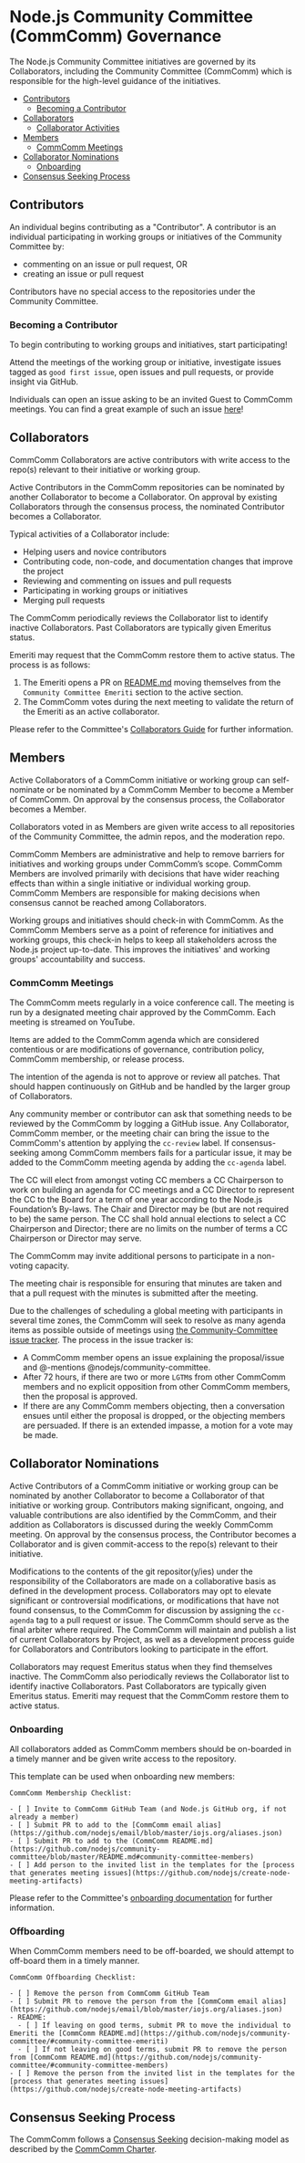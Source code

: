 # Node.js Community Committee (CommComm) Governance

The Node.js Community Committee initiatives are governed by its Collaborators,
including the Community Committee (CommComm) which is responsible for the high-level guidance of the
initiatives.

<!-- TOC -->

- [Contributors](#contributors)
  - [Becoming a Contributor](#becoming-a-contributor)
- [Collaborators](#collaborators)
  - [Collaborator Activities](#collaborator-activities)
- [Members](#members)
  - [CommComm Meetings](#CommComm-meetings)
- [Collaborator Nominations](#collaborator-nominations)
  - [Onboarding](#onboarding)
- [Consensus Seeking Process](#consensus-seeking-process)

<!-- /TOC -->

## Contributors

An individual begins contributing as a "Contributor". A contributor is an individual
participating in working groups or initiatives of the Community Committee by:

* commenting on an issue or pull request, OR
* creating an issue or pull request

Contributors have no special access to the repositories under the Community Committee.

### Becoming a Contributor

To begin contributing to working groups and initiatives, start participating!

Attend the meetings of the working group or initiative, investigate issues tagged
as `good first issue`, open issues and pull requests, or provide insight via GitHub.

Individuals can open an issue asking to be an invited Guest to CommComm meetings. You
can find a great example of such an issue [here](https://github.com/nodejs/community-committee/issues/142)!

## Collaborators

CommComm Collaborators are active contributors with write access to the repo(s)
relevant to their initiative or working group.

Active Contributors in the CommComm repositories can be nominated by another
Collaborator to become a Collaborator. On approval by existing Collaborators
through the consensus process, the nominated Contributor becomes a Collaborator.

Typical activities of a Collaborator include:

* Helping users and novice contributors
* Contributing code, non-code, and documentation changes that improve the project
* Reviewing and commenting on issues and pull requests
* Participating in working groups or initiatives
* Merging pull requests

The CommComm periodically reviews the Collaborator list to identify inactive Collaborators. Past Collaborators are typically given Emeritus status. 

Emeriti may request that the CommComm restore them to active status. The process is as follows:
1. The Emeriti opens a PR on [README.md](https://github.com/nodejs/community-committee/blob/master/README.md) moving themselves from the `Community Committee Emeriti` section to the active section.
2. The CommComm votes during the next meeting to validate the return of the Emeriti as an active collaborator.

Please refer to the Committee's [Collaborators Guide](./COLLABORATOR_GUIDE.md) for further information.

## Members

Active Collaborators of a CommComm initiative or working group
can self-nominate or be nominated by a CommComm Member to
become a Member of CommComm. On approval by the consensus
process, the Collaborator becomes a Member.

Collaborators voted in as Members are given write access to all repositories of
the Community Committee, the admin repos, and the moderation repo.

CommComm Members are administrative and help to remove barriers for initiatives and working
groups under CommComm’s scope. CommComm Members are involved primarily with decisions that have
wider reaching effects than within a single initiative or individual working group.
CommComm Members are responsible for making decisions when consensus cannot be reached
among Collaborators.

Working groups and initiatives should check-in with CommComm. As the CommComm Members serve
as a point of reference for initiatives and working groups, this check-in helps
to keep all stakeholders across the Node.js project up-to-date. This improves the
initiatives' and working groups' accountability and success.

### CommComm Meetings

The CommComm meets regularly in a voice conference call. The meeting is run by a
designated meeting chair approved by the CommComm. Each meeting is streamed on
YouTube.

Items are added to the CommComm agenda which are considered contentious or
are modifications of governance, contribution policy, CommComm membership,
or release process.

The intention of the agenda is not to approve or review all patches.
That should happen continuously on GitHub and be handled by the larger
group of Collaborators.

Any community member or contributor can ask that something needs to be reviewed
by the CommComm by logging a GitHub issue. Any Collaborator, CommComm member, or the
meeting chair can bring the issue to the CommComm's attention by applying the
`cc-review` label. If consensus-seeking among CommComm members fails for a
particular issue, it may be added to the CommComm meeting agenda by adding the
`cc-agenda` label.

The CC will elect from amongst voting CC members a CC Chairperson to work on building an agenda for CC meetings and a CC Director to represent
the CC to the Board for a term of one year according to the Node.js Foundation’s By-laws. The Chair and Director may be (but are not required to be)
the same person. The CC shall hold annual elections to select a CC Chairperson and Director; there are no limits on the number of terms a CC Chairperson
or Director may serve.

The CommComm may invite additional persons to participate in a non-voting capacity.

The meeting chair is responsible for ensuring that minutes are taken and that a
pull request with the minutes is submitted after the meeting.

Due to the challenges of scheduling a global meeting with participants in
several time zones, the CommComm will seek to resolve as many agenda items as possible
outside of meetings using
[the Community-Committee issue tracker](https://github.com/nodejs/community-committee/issues). The process in
the issue tracker is:

* A CommComm member opens an issue explaining the proposal/issue and @-mentions
  @nodejs/community-committee.
* After 72 hours, if there are two or more `LGTM`s from other CommComm members and no
  explicit opposition from other CommComm members, then the proposal is approved.
* If there are any CommComm members objecting, then a conversation ensues until
  either the proposal is dropped, or the objecting members are persuaded. If
  there is an extended impasse, a motion for a vote may be made.

## Collaborator Nominations

Active Contributors of a CommComm initiative or working group can be
nominated by another Collaborator to become a Collaborator of
that initiative or working group. Contributors making
significant, ongoing, and valuable contributions are also
identified by the CommComm, and their addition as Collaborators is
discussed during the weekly CommComm meeting. On approval by the
consensus process, the Contributor becomes a Collaborator and is
given commit-access to the repo(s) relevant to their initiative.

Modifications to the contents of the git repositor(y/ies) under
the responsibility of the Collaborators are made on a
collaborative basis as defined in the development process.
Collaborators may opt to elevate significant or controversial
modifications, or modifications that have not found consensus,
to the CommComm for discussion by assigning the `cc-agenda` tag to a
pull request or issue. The CommComm should serve as the final arbiter
where required. The CommComm will maintain and publish a list of
current Collaborators by Project, as well as a development
process guide for Collaborators and Contributors looking to
participate in the effort.

Collaborators may request Emeritus status when they find themselves inactive. The
CommComm also periodically reviews the Collaborator list to identify inactive Collaborators.
Past Collaborators are typically given Emeritus status. Emeriti may request that
the CommComm restore them to active status.

### Onboarding

All collaborators added as CommComm members should be on-boarded in a timely manner
and be given write access to the repository.

This template can be used when onboarding new members:

```
CommComm Membership Checklist:

- [ ] Invite to CommComm GitHub Team (and Node.js GitHub org, if not already a member)
- [ ] Submit PR to add to the [CommComm email alias](https://github.com/nodejs/email/blob/master/iojs.org/aliases.json)
- [ ] Submit PR to add to the (CommComm README.md](https://github.com/nodejs/community-committee/blob/master/README.md#community-committee-members)
- [ ] Add person to the invited list in the templates for the [process that generates meeting issues](https://github.com/nodejs/create-node-meeting-artifacts)
```

Please refer to the Committee's [onboarding documentation](./ONBOARDING.md) for further information.

### Offboarding

When CommComm members need to be off-boarded, we should attempt to off-board them in a timely
manner.

```
CommComm Offboarding Checklist:

- [ ] Remove the person from CommComm GitHub Team
- [ ] Submit PR to remove the person from the [CommComm email alias](https://github.com/nodejs/email/blob/master/iojs.org/aliases.json)
- README:
  - [ ] If leaving on good terms, submit PR to move the individual to Emeriti the [CommComm README.md](https://github.com/nodejs/community-committee/#community-committee-emeriti)
  - [ ] If not leaving on good terms, submit PR to remove the person from [CommComm README.md](https://github.com/nodejs/community-committee/#community-committee-members)
- [ ] Remove the person from the invited list in the templates for the [process that generates meeting issues](https://github.com/nodejs/create-node-meeting-artifacts)
```

## Consensus Seeking Process

The CommComm follows a [Consensus Seeking][] decision-making model as described by
the [CommComm Charter][].

[collaborators-discussions]: https://github.com/orgs/nodejs/teams/collaborators/discussions
[Consensus Seeking]: https://en.wikipedia.org/wiki/Consensus-seeking_decision-making
[CommComm Charter]: https://github.com/nodejs/community-committee/blob/master/Community-Committee-Charter.md
[nodejs/node]: https://github.com/nodejs/node
